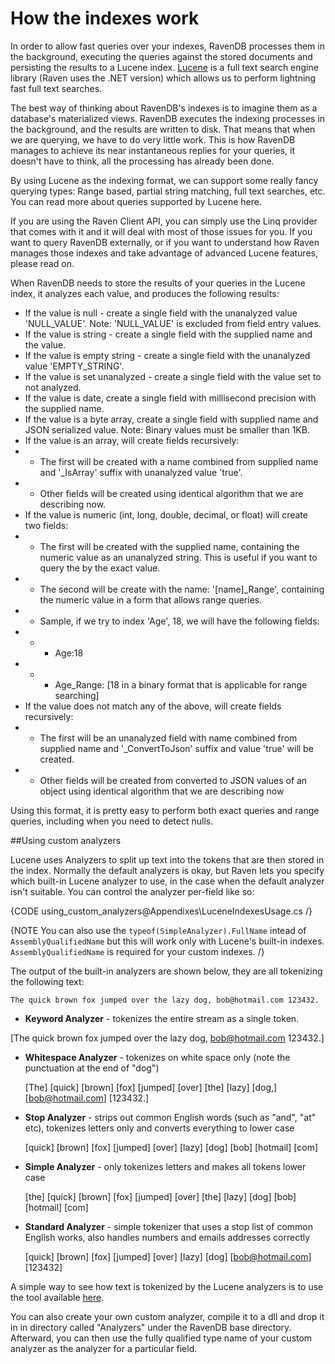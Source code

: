 # How the indexes work

In order to allow fast queries over your indexes, RavenDB processes them in the background, executing the queries against the stored documents and persisting the results to a Lucene index. [Lucene](http://lucene.apache.org/core/index.html) is a full text search engine library (Raven uses the .NET version) which allows us to perform lightning fast full text searches.

The best way of thinking about RavenDB's indexes is to imagine them as a database's materialized views. RavenDB executes the indexing processes in the background, and the results are written to disk. That means that when we are querying, we have to do very little work. This is how RavenDB manages to achieve its near instantaneous replies for your queries, it doesn't have to think, all the processing has already been done.

By using Lucene as the indexing format, we can support some really fancy querying types: Range based, partial string matching, full text searches, etc. You can read more about queries supported by Lucene here.

If you are using the Raven Client API, you can simply use the Linq provider that comes with it and it will deal with most of those issues for you. If you want to query RavenDB externally, or if you want to understand how Raven manages those indexes and take advantage of advanced Lucene features, please read on.

When RavenDB needs to store the results of your queries in the Lucene index, it analyzes each value, and produces the following results:

* If the value is null - create a single field with the unanalyzed value 'NULL_VALUE'. Note: 'NULL_VALUE' is excluded from field entry values.
* If the value is string - create a single field with the supplied name and the value.
* If the value is empty string - create a single field with the unanalyzed value 'EMPTY_STRING'.
* If the value is set unanalyzed - create a single field with the value set to not analyzed.
* If the value is date, create a single field with millisecond precision with the supplied name.
* If the value is a byte array, create a single field with supplied name and JSON serialized value. Note: Binary values must be smaller than 1KB.
* If the value is an array, will create fields recursively:
* * The first will be created with a name combined from supplied name and '_IsArray' suffix with unanalyzed value 'true'.
* * Other fields will be created using identical algorithm that we are describing now.
* If the value is numeric (int, long, double, decimal, or float) will create two fields:
* * The first will be created with the supplied name, containing the numeric value as an unanalyzed string. This is useful if you want to query the by the exact value.
* * The second will be create with the name: '[name]_Range', containing the numeric value in a form that allows range queries.
* * Sample, if we try to index 'Age', 18, we will have the following fields:
* * * Age:18
* * * Age_Range: [18 in a binary format that is applicable for range searching]
* If the value does not match any of the above, will create fields recursively:
* * The first will be an unanalyzed field with name combined from supplied name and '_ConvertToJson' suffix and value 'true' will be created.
* * Other fields will be created from converted to JSON values of an object using identical algorithm that we are describing now

Using this format, it is pretty easy to perform both exact queries and range queries, including when you need to detect nulls.

##Using custom analyzers

Lucene uses Analyzers to split up text into the tokens that are then stored in the index. Normally the default analyzers is okay, but Raven lets you specify which built-in Lucene analyzer to use, in the case when the default analyzer isn't suitable. You can control the analyzer per-field like so:

{CODE using_custom_analyzers@Appendixes\LuceneIndexesUsage.cs /}

{NOTE You can also use the `typeof(SimpleAnalyzer).FullName` intead of `AssemblyQualifiedName` but this will work only with Lucene's built-in indexes. `AssemblyQualifiedName` is required for your custom indexes. /}

The output of the built-in analyzers are shown below, they are all tokenizing the following text:

    The quick brown fox jumped over the lazy dog, bob@hotmail.com 123432.

* **Keyword Analyzer** - tokenizes the entire stream as a single token.
    
 [The quick brown fox jumped over the lazy dog, bob@hotmail.com 123432.]

* **Whitespace Analyzer** - tokenizes on white space only (note the punctuation at the end of "dog")

    [The]   [quick]   [brown]   [fox]   [jumped]   [over]   [the]   [lazy]   [dog,]   [bob@hotmail.com]   [123432.]

* **Stop Analyzer** - strips out common English words (such as "and", "at" etc), tokenizes letters only and converts everything to lower case

    [quick]   [brown]   [fox]   [jumped]   [over]   [lazy]   [dog]   [bob]   [hotmail]   [com]

* **Simple Analyzer** - only tokenizes letters and makes all tokens lower case

    [the]   [quick]   [brown]   [fox]   [jumped]   [over]   [the]   [lazy]   [dog]   [bob]   [hotmail]   [com]

* **Standard Analyzer** - simple tokenizer that uses a stop list of common English works, also handles numbers and emails addresses correctly

    [quick]   [brown]   [fox]   [jumped]   [over]   [lazy]   [dog]   [bob@hotmail.com]   [123432]

A simple way to see how text is tokenized by the Lucene analyzers is to use the tool available [here](http://www.codeproject.com/Articles/32175/Lucene-Net-Text-Analysis).

You can also create your own custom analyzer, compile it to a dll and drop it in in directory called "Analyzers" under the RavenDB base directory. Afterward, you can then use the fully qualified type name of your custom analyzer as the analyzer for a particular field.